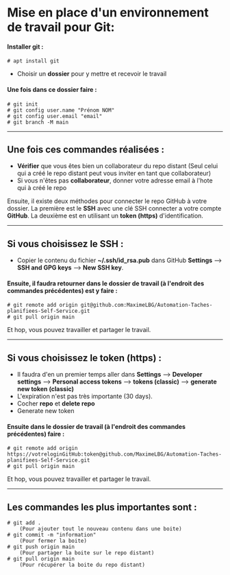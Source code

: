# Mise en place d'un environnement de travail pour Git:

#### Installer git : 
    # apt install git
- Choisir un **dossier** pour y mettre et recevoir le travail
#### Une fois dans ce **dossier** faire : 
	# git init
	# git config user.name "Prénom NOM"
	# git config user.email "email"
	# git branch -M main
---
## Une fois ces commandes réalisées :  
- **Vérifier** que vous êtes bien un collaborateur du repo distant
	(Seul celui qui a créé le repo distant peut vous inviter en tant que collaborateur)
- Si vous n'êtes pas **collaborateur**, donner votre adresse email à l'hote qui à créé le repo 

Ensuite, il existe deux méthodes pour connecter le repo GitHub à votre dossier.
La première est le **SSH** avec une clé SSH connecter a votre compte **GitHub**. La deuxième 
est en utilisant un **token (https)** d'identification. 

---

## Si vous choisissez le **SSH** :
- Copier le contenu du fichier **~/.ssh/id_rsa.pub** dans GitHub
		**Settings** --> **SSH and GPG keys** --> **New SSH key**.

#### Ensuite, il faudra retourner dans le **dossier** de travail (à l'endroit des commandes précédentes) est y faire :
	# git remote add origin git@github.com:MaximeLBG/Automation-Taches-planifiees-Self-Service.git
	# git pull origin main
Et hop, vous pouvez travailler et partager le travail. 

---

 ## Si vous choisissez le **token (https)** :
- Il faudra d'en un premier temps aller dans **Settings** --> **Developer settings** --> **Personal access tokens** --> **tokens (classic)** --> **generate new token (classic)**
- L'expiration n'est pas très importante (30 days).
- Cocher **repo** et **delete repo**
- Generate new token

#### Ensuite dans le **dossier** de travail (à l'endroit des commandes précédentes) faire :
	# git remote add origin https://votreloginGitHub:token@github.com/MaximeLBG/Automation-Taches-planifiees-Self-Service.git
	# git pull origin main

Et hop, vous pouvez travailler et partager le travail.

---

## Les commandes les plus **importantes** sont :
    # git add . 
        (Pour ajouter tout le nouveau contenu dans une boite)
    # git commit -m "information" 
        (Pour fermer la boite)
    # git push origin main 
        (Pour partager la boite sur le repo distant)
    # git pull origin main 
        (Pour récupérer la boite du repo distant)
